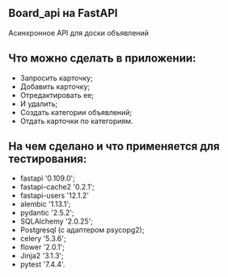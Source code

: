 ## Board_api на FastAPI

Асинхронное API для доски объявлений

## Что можно сделать в приложении:

- Запросить карточку;
- Добавить карточку;
- Отредактировать ее;
- И удалить;
- Создать категории объявлений;
- Отдать карточки по категориям.

## На чем сделано и что применяется для тестирования:
- fastapi '0.109.0';
- fastapi-cache2 '0.2.1';
- fastapi-users '12.1.2'
- alembic '1.13.1';
- pydantic '2.5.2';
- SQLAlchemy '2.0.25';
- Postgresql (с адаптером psycopg2);
- celery '5.3.6';
- flower '2.0.1';
- Jinja2 '3.1.3';
- pytest '7.4.4'.
